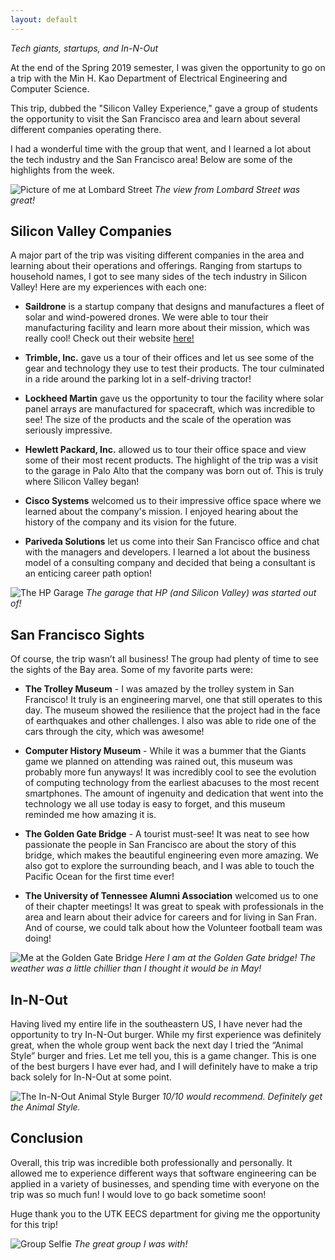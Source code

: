 ```yaml
---
layout: default 
---
```

*Tech giants, startups, and In-N-Out*

At the end of the Spring 2019 semester, I was given the opportunity to go on a trip with the Min H. Kao Department of Electrical Engineering and Computer Science.

This trip, dubbed the "Silicon Valley Experience," gave a group of students the opportunity to visit the San Francisco area and learn about several different companies operating there.

I had a wonderful time with the group that went, and I learned a lot about the tech industry and the San Francisco area! Below are some of the highlights from the week.

![Picture of me at Lombard Street](/images/lombard-street.jpg)
*The view from Lombard Street was great!*

## Silicon Valley Companies
A major part of the trip was visiting different companies in the area and learning about their operations and offerings. Ranging from startups to household names, I got to see many sides of the tech industry in Silicon Valley! Here are my experiences with each one:

  - **Saildrone** is a startup company that designs and manufactures a fleet of solar and wind-powered drones. We were able to tour their manufacturing facility and learn more about their mission, which was really cool! Check out their website [here!]("https://www.saildrone.com/")

  - **Trimble, Inc.** gave us a tour of their offices and let us see some of the gear and technology they use to test their products. The tour culminated in a ride around the parking lot in a self-driving tractor!

  - **Lockheed Martin** gave us the opportunity to tour the facility where solar panel arrays are manufactured for spacecraft, which was incredible to see! The size of the products and the scale of the operation was seriously impressive.

  - **Hewlett Packard, Inc.** allowed us to tour their office space and view some of their most recent products. The highlight of the trip was a visit to the garage in Palo Alto that the company was born out of. This is truly where Silicon Valley began!

  - **Cisco Systems** welcomed us to their impressive office space where we learned about the company's mission. I enjoyed hearing about the history of the company and its vision for the future.

  - **Pariveda Solutions** let us come into their San Francisco office and chat with the managers and developers. I learned a lot about the business model of a consulting company and decided that being a consultant is an enticing career path option! 

![The HP Garage](/images/hp-garage.jpg)
*The garage that HP (and Silicon Valley) was started out of!*

## San Francisco Sights
Of course, the trip wasn’t all business! The group had plenty of time to see the sights of the Bay area. Some of my favorite parts were:
  - **The Trolley Museum** - I was amazed by the trolley system in San Francisco! It truly is an engineering marvel, one that still operates to this day. The museum showed the resilience that the project had in the face of earthquakes and other challenges. I also was able to ride one of the cars through the city, which was awesome!

  - **Computer History Museum** - While it was a bummer that the Giants game we planned on attending was rained out, this museum was probably more fun anyways! It was incredibly cool to see the evolution of computing technology from the earliest abacuses to the most recent smartphones. The amount of ingenuity and dedication that went into the technology we all use today is easy to forget, and this museum reminded me how amazing it is.

  - **The Golden Gate Bridge** - A tourist must-see! It was neat to see how passionate the people in San Francisco are about the story of this bridge, which makes the beautiful engineering even more amazing. We also got to explore the surrounding beach, and I was able to touch the Pacific Ocean for the first time ever!

  - **The University of Tennessee Alumni Association** welcomed us to one of their chapter meetings! It was great to speak with professionals in the area and learn about their advice for careers and for living in San Fran. And of course, we could talk about how the Volunteer football team was doing!

![Me at the Golden Gate Bridge](/images/me-at-golden-gate.jpg)
*Here I am at the Golden Gate bridge! The weather was a little chillier than I thought it would be in May!*

## In-N-Out
 Having lived my entire life in the southeastern US, I have never had the opportunity to try In-N-Out burger. While my first experience was definitely great, when the whole group went back the next day I tried the “Animal Style” burger and fries. Let me tell you, this is a game changer. This is one of the best burgers I have ever had, and I will definitely have to make a trip back solely for In-N-Out at some point.

![The In-N-Out Animal Style Burger](/images/in-n-out.jpg)
*10/10 would recommend. Definitely get the Animal Style.*

## Conclusion
Overall, this trip was incredible both professionally and personally. It allowed me to experience different ways that software engineering can be applied in a variety of businesses, and spending time with everyone on the trip was so much fun! I would love to go back sometime soon!

Huge thank you to the UTK EECS department for giving me the opportunity for this trip!

![Group Selfie](/images/silicon-valley-experience-group.jpg)
*The great group I was with!*